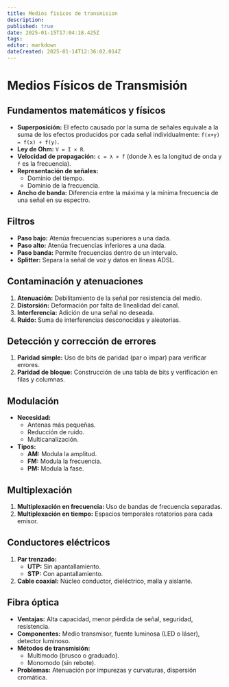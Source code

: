 ```yaml
---
title: Medios fisicos de transmision
description: 
published: true
date: 2025-01-15T17:04:18.425Z
tags: 
editor: markdown
dateCreated: 2025-01-14T12:36:02.014Z
---
```


# Medios Físicos de Transmisión

## Fundamentos matemáticos y físicos
- **Superposición:** El efecto causado por la suma de señales equivale a la suma de los efectos producidos por cada señal individualmente: `f(x+y) = f(x) + f(y)`.
- **Ley de Ohm:** `V = I × R`.
- **Velocidad de propagación:** `c = λ × f` (donde λ es la longitud de onda y `f` es la frecuencia).
- **Representación de señales:**
  - Dominio del tiempo.
  - Dominio de la frecuencia.
- **Ancho de banda:** Diferencia entre la máxima y la mínima frecuencia de una señal en su espectro.

## Filtros
- **Paso bajo:** Atenúa frecuencias superiores a una dada.
- **Paso alto:** Atenúa frecuencias inferiores a una dada.
- **Paso banda:** Permite frecuencias dentro de un intervalo.
- **Splitter:** Separa la señal de voz y datos en líneas ADSL.

## Contaminación y atenuaciones
1. **Atenuación:** Debilitamiento de la señal por resistencia del medio.
2. **Distorsión:** Deformación por falta de linealidad del canal.
3. **Interferencia:** Adición de una señal no deseada.
4. **Ruido:** Suma de interferencias desconocidas y aleatorias.

## Detección y corrección de errores
1. **Paridad simple:** Uso de bits de paridad (par o impar) para verificar errores.
2. **Paridad de bloque:** Construcción de una tabla de bits y verificación en filas y columnas.

## Modulación
- **Necesidad:**
  - Antenas más pequeñas.
  - Reducción de ruido.
  - Multicanalización.
- **Tipos:**
  - **AM:** Modula la amplitud.
  - **FM:** Modula la frecuencia.
  - **PM:** Modula la fase.

## Multiplexación
1. **Multiplexación en frecuencia:** Uso de bandas de frecuencia separadas.
2. **Multiplexación en tiempo:** Espacios temporales rotatorios para cada emisor.

## Conductores eléctricos
1. **Par trenzado:**
   - **UTP:** Sin apantallamiento.
   - **STP:** Con apantallamiento.
2. **Cable coaxial:** Núcleo conductor, dieléctrico, malla y aislante.

## Fibra óptica
- **Ventajas:** Alta capacidad, menor pérdida de señal, seguridad, resistencia.
- **Componentes:** Medio transmisor, fuente luminosa (LED o láser), detector luminoso.
- **Métodos de transmisión:**
  - Multimodo (brusco o graduado).
  - Monomodo (sin rebote).
- **Problemas:** Atenuación por impurezas y curvaturas, dispersión cromática.


